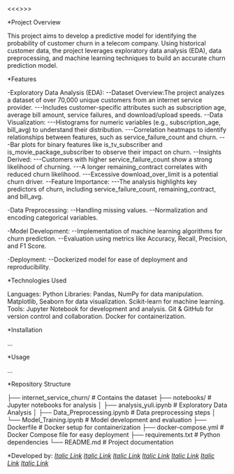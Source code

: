 <<<<Customer Churn Prediction for a Telecom Company>>>>



*Project Overview

This project aims to develop a predictive model for identifying the probability of customer churn in a telecom company. Using historical customer data, the project leverages exploratory data analysis (EDA), data preprocessing, and machine learning techniques to build an accurate churn prediction model.

*Features

-Exploratory Data Analysis (EDA):
--Dataset Overview:The project analyzes a dataset of over 70,000 unique customers from an internet service provider.
---Includes customer-specific attributes such as subscription age, average bill amount, service failures, and download/upload speeds.
--Data Visualization:
---Histograms for numeric variables (e.g., subscription_age, bill_avg) to understand their distribution.
---Correlation heatmaps to identify relationships between features, such as service_failure_count and churn.
---Bar plots for binary features like is_tv_subscriber and is_movie_package_subscriber to observe their impact on churn.
--Insights Derived:
---Customers with higher service_failure_count show a strong likelihood of churning.
---A longer remaining_contract correlates with reduced churn likelihood.
---Excessive download_over_limit is a potential churn driver.
--Feature Importance:
---The analysis highlights key predictors of churn, including service_failure_count, remaining_contract, and bill_avg.

-Data Preprocessing:
--Handling missing values.
--Normalization and encoding categorical variables.

-Model Development:
--Implementation of machine learning algorithms for churn prediction.
--Evaluation using metrics like Accuracy, Recall, Precision, and F1 Score.

-Deployment:
--Dockerized model for ease of deployment and reproducibility.


*Technologies Used

Languages: Python
Libraries:
Pandas, NumPy for data manipulation.
Matplotlib, Seaborn for data visualization.
Scikit-learn for machine learning.
Tools:
Jupyter Notebook for development and analysis.
Git & GitHub for version control and collaboration.
Docker for containerization.

*Installation

...

*Usage

...

*Repository Structure

├── internet_service_churn/       # Contains the dataset
├── notebooks/                    # Jupyter notebooks for analysis
│   ├── analysis_yuli.ipynb       # Exploratory Data Analysis
│   ├── Data_Preprocessing.ipynb  # Data preprocessing steps
│   └── Model_Training.ipynb      # Model development and evaluation
├── Dockerfile                    # Docker setup for containerization
├── docker-compose.yml            # Docker Compose file for easy deployment
├── requirements.txt              # Python dependencies
└── README.md                     # Project documentation

*Developed by:
*[Italic Link](https://github.com/jamleston)*
*[Italic Link](https://github.com/YuliiaChorna1)*
*[Italic Link](https://github.com/Anastasya2701)*
*[Italic Link](https://github.com/BoarArtem)*
*[Italic Link](https://github.com/Zippozuzu)*
*[Italic Link](https://github.com/A1Q137)*
*[Italic Link](Karim)*